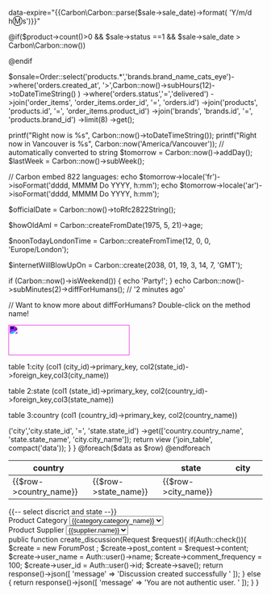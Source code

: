 <!-- ====================== -->
data-expire="{{Carbon\Carbon::parse($sale->sale_date)->format( 'Y/m/d h:m:s')}}"
<!-- ======= -->

<!-- ============for product cont condition -->
@if($product->count()>0 && $sale->status ==1 && $sale->sale_date > Carbon\Carbon::now())

@endif
<!-- ============end product count condition -->


<!-- ========================================================================= -->
$onsale=Order::select('products.*','brands.brand_name_cats_eye')->where('orders.created_at', '>',Carbon::now()->subHours(12)->toDateTimeString() )
        ->where('orders.status','=','delivered')
        ->join('order_items', 'order_items.order_id', '=', 'orders.id')
        ->join('products', 'products.id', '=', 'order_items.product_id')
        ->join('brands', 'brands.id', '=', 'products.brand_id')
        ->limit(8)
        ->get();
<!--=================================================================================  -->


<!-- ============================================for date function -->
printf("Right now is %s", Carbon::now()->toDateTimeString());
printf("Right now in Vancouver is %s", Carbon::now('America/Vancouver')); // automatically converted to string
$tomorrow = Carbon::now()->addDay();
$lastWeek = Carbon::now()->subWeek();

// Carbon embed 822 languages:
echo $tomorrow->locale('fr')->isoFormat('dddd, MMMM Do YYYY, h:mm');
echo $tomorrow->locale('ar')->isoFormat('dddd, MMMM Do YYYY, h:mm');

$officialDate = Carbon::now()->toRfc2822String();

$howOldAmI = Carbon::createFromDate(1975, 5, 21)->age;

$noonTodayLondonTime = Carbon::createFromTime(12, 0, 0, 'Europe/London');

$internetWillBlowUpOn = Carbon::create(2038, 01, 19, 3, 14, 7, 'GMT');

if (Carbon::now()->isWeekend()) {
    echo 'Party!';
}
echo Carbon::now()->subMinutes(2)->diffForHumans(); // '2 minutes ago'

// Want to know more about diffForHumans? Double-click on the method name!
<!-- =========================================================== -->




<!-- ======================== for png image design start-->
<img src="   {{ asset('backend/images/classy_new.png') }}" alt="logo" style="height: 60px; width: 240px; filter:invert(101%) sepia(49%) saturate(1191%) hue-rotate(262deg) brightness(150%) contrast(141%);">
<!-- ================================== end png image design part-->



<!-- ============================start=======================================three table joining with eloquent model start===========================================================================================================-->
<!-- for joining table we set foreign key(state_id) in city table which  key is  primary key in (state) table -->
<!-- for joining table we set foreign key(country_id) in (state) table which  key is  primary key in (country) table -->

table 1:city   (col1 (city_id)->primary_key, col2(state_id)->foreign_key,col3(city_name))

table 2:state   (col1 (state_id)->primary_key, col2(country_id)->foreign_key,col3(state_name))


table 3:country (col1 (country_id)->primary_key, col2(country_name))
<!-- ==================now we will get data from country table -->

<!-- ====model name==(county.php) -->
<?php

namespace App\Models;

use Illuminate\Database\Eloquent\Factories\HasFactory;
use Illuminate\Database\Eloquent\Model;

class Country extends Model
{
    use HasFactory;
    protected $table = 'country';
    protected $fillable = ['country_name'];

}

<!--  ==========end model code-->
<!--  ==========start Controller code===(JointableController)-->

<?php

namespace App\Http\Controllers;

use App\Http\Controllers\Controller;
use Illuminate\Http\Request;
use App\Models\Country;

class JointableController extends Controller
{
public function index()
  {
   //three table ( city, state,country,) joining code and get data from Country model

  $data = Country::join('state','state.country_id', '=', 'country.country_id')
                   ->('city','city.state_id', '=', 'state.state_id')
                   ->get(['country.country_name', 'state.state_name', 'city.city_name']);
return view ('join_table', compact('data'));

<!-- === ->get(['country.country_name', 'state.state_name', 'city.city_name']);  geting 3 column valu from 3 table with join == -->
<!--  ========= $data = Country::join('state','state.country_id', '=', 'country.country_id')  //this code join country table and state table here (state(table_name).country_id(foreign_key)) = (country(table_name).country_id(primary_key))========= -->

<!-- =======   ->('city','city.state_id', '=', 'state.state_id')  //this code join state table and city table here (city(table_name).state_id(foreign_key)) = (state(table_name).state_id(primary_key))======= -->
                
  }
}
<!--  ==========end Controller code-->

<!-- ========start view page===name ===join_table.blade.php === -->
  <table>
<thead>
<tr>
<th>country<th>
<th>state<th>
<th>city<th>

</tr>
<tbody>

@foreach($data as $row)
<tr>
<td>{{$row->country_name}}</td>
<td>{{$row->state_name}}</td>
<td>{{$row->city_name}}</td>

</tr>
@endforeach
</tbody>


</thead>

</table>
<!-- ========end view page===name ===join_table.blade.php === -->

<!-- =======start route code for view=== web.php=== -->
<?php
use Illuminate\Support\Facades\Route;
use App\Http\Controllers\JointableController

Route::get('join_tabel',[JointableController::class, 'index']);

<!-- =======end route code for view=== web.php=== -->




<!--==============================End=================================== three table joining with eloquent model and get data from country model==================================================================================================================-->
<!-- ==========for auto select district problem solve========= -->

 <script> 

$('.minus').click(function(){
if ($('#quantity').val() != 0)
$('#quantity' ).val(parseInt($('#quantity').val()) - 1);
});
$('.plus').click(function(){
$('#quantity').val(parseInt($('#quantity').val()) + 1);
});
</script>
{{-- select discrict and state --}}
<script type="text/javascript">
    $(document).ready(function() {
      $('select[name="division_id"]').on('change', function(){
          var division_id = $(this).val();
          if(division_id) {
              $.ajax({
                  url: "{{  url('/district-get/ajax') }}/"+division_id,
                  type:"GET",
                  dataType:"json",
                  success:function(data) {
                    $('select[name="state_id"]').empty();
                    $('select[name="district_id"]').empty();
                    console.log(data);
                    document.querySelector('#option_district_id .nice-select ul.list').innerHTML="";
                    let nice_select = $('select[name="district_id"] .nice-select')
                    let spanCurrent   = document.querySelector('#option_district_id .nice-select span.current');
                    let list          = document.querySelector('#option_district_id .nice-select ul.list');
                    spanCurrent.innerHTML = data[0].district_name;
                    $.each(data, function(key, value){
                        let liItem  = document.createElement('li');
                        liItem.setAttribute('data-value',value.id);
                        liItem.classList.add('option');
                        liItem.innerHTML=value.district_name;
                        list.append(liItem);
                        $('select[name="district_id"]').append('<option value="'+ value.id +'">' + value.district_name + '</option>');
                    });
                  },
              });
          } else {
              alert('danger');
          }
      });
      $('select[name="district_id"]').on('change', function(){
            var district_id = $(this).val();
            if(district_id) {
                $.ajax({
                    url: "{{  url('/state-get/ajax') }}/"+district_id,
                    type:"GET",
                    dataType:"json",
                    success:function(data) {
                       var d =$('select[name="state_id"]').empty();
                       document.querySelector('#option_state_id .nice-select ul.list').innerHTML="";
                        let nice_select = $('select[name="district_id"] .nice-select')
                        let spanCurrent   = document.querySelector('#option_state_id .nice-select span.current');
                        let list          = document.querySelector('#option_state_id .nice-select ul.list');
                        spanCurrent.innerHTML = data[0].state_name;
                          $.each(data, function(key, value){
                            let liItem  = document.createElement('li');
                            liItem.setAttribute('data-value',value.id);
                            liItem.classList.add('option');
                            liItem.innerHTML=value.state_name;
                            list.append(liItem);
                              $('select[name="state_id"]').append('<option value="'+ value.id +'">' + value.state_name + '</option>');
                          });
                    },
                });
            } else {
                alert('danger');
            }
        });
  });

</script>

<!-- ===========end auto select district in master blade=========== -->
  
<!-- =========================v-for============================== -->
 <div class="form-group">
                                        <div class="form-row">
                                            <div class="col-md-6">
                                                 <label for="exampleFormControlSelect1">Product Category</label>
                                            <select class="form-control" id="exampleFormControlSelect1" v-model="form.category_id">
                                                <option :value="category.id" :key="category.id" v-for="category in categories">{{category.category_name}}</option>

                                            </select>
                                            </div>
                                            <div class="col-md-6">
                                                    <label for="exampleFormControlSelect1">Product Supplier</label>
                                            <select class="form-control" id="exampleFormControlSelect1" v-model="form.supplier_id">
                                                <option :value="supplier.id" :key="index" v-for="(supplier,index) in suppliers">{{supplier.name}}</option>

                                            </select>
                                            </div>
                                        </div>
                                    </div>
<!-- =========================v-for==end============================ -->

<!-- ===============good paractice create function inside methods and call it out of method in created or mounted =============== -->

<script type="text/javascript">
export default {
    created() {
        if (!User.loggedIn()) {
            this.$router.push({ name: "/" });
        }
    },

    data() {
        return {
            form: {
                product_name: null,
                product_code: null,
                category_id: null,
                supplier_id: null,
                root: null,
                buying_price: null,
                selling_price: null,
                buying_date: null,
                image: null,
                product_quantity: null,
            },
            errors: {},
            categories : {},
            suppliers : {},
        }
    },
    methods: {
        onFileSelected(event){
            let file = event.target.files[0];
            if(file.size > 1048770){
                Notification.image_validation()
            }else{
                let reader = new FileReader();
                reader.onload = event =>{
                    this.form.image = event.target.result
                    console.log(event.target.result);
                };
            reader.readAsDataURL(file);
            }

        },
        employeeInsert(){
            axios.post('/api/employee', this.form)
            .then(() => {
                this.$router.push({ name: 'employee'})
                Notification.success()
            })
            .catch(error=>this.errors = error.response.data.errors)
        },
        getCategories(){
            axios.get('api/category/')
               .then(({data}) => (this.categories = data))
        },
        getSupplier(){
          axios.get('api/supplier/')
            .then(({data}) => (this.suppliers = data))
        }
    },
    created(){
       this.getCategories();
       this.getSupplier();
    },
}
</script>


<!-- ===============good paractice create function inside methods and call it out of method in created or mounted =============== -->
<!-- ==============auth user name insert by controller================ -->

public function create_discussion(Request $request){ 

    if(Auth::check()){
          $create = new ForumPost ; 
          $create->post_content = $request->content;
          $create->user_name = Auth::user()->name;
          $create->comment_frequency = 100;
          $create->user_id = Auth::user()->id;
          $create->save();

          return response()->json([
                'message' => 'Discussion created successfully '
          ]);
     } else {
         return response()->json([
                'message' => 'You are not authentic user. '
         ]);
    }
}



<!-- ==============auth user name insert by controller end================ -->

